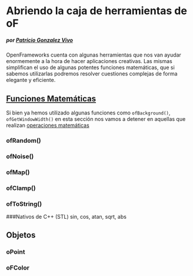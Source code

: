 # Abriendo la caja de herramientas de oF
##### por [Patricio Gonzalez Vivo](http://www.patriciogonzalezvivo.com)

OpenFrameworks cuenta con algunas herramientas que nos van ayudar enormemente a la hora de hacer aplicaciones creativas. Las mismas simplifican el uso de algunas potentes funciones matemáticas, que si sabemos utilizarlas podremos resolver cuestiones complejas de forma elegante y eficiente.

## [Funciones Matemáticas](http://www.openframeworks.cc/documentation/math/ofMath.html)
Si bien ya hemos utilizado algunas funciones como `ofBackground()`, `ofGetWindowWidth()` en esta sección nos vamos a detener en aquellas que realizan [operaciones matemáticas](http://www.openframeworks.cc/documentation/math/ofMath.html)

### ofRandom()

### ofNoise()

### ofMap()

### ofClamp()

### ofToString()

###Nativos de C++ (STL)
sin, cos, atan, sqrt, abs

## Objetos

### oPoint


### oFColor